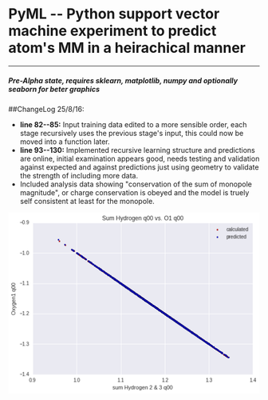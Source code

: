# PyML -- Python support vector machine experiment to predict atom's MM in a heirachical manner
-------

##### Pre-Alpha state, requires sklearn, matplotlib, numpy and optionally seaborn for beter graphics

##ChangeLog 25/8/16:
* **line 82--85:** Input training data edited to a more sensible order, each stage recursively uses the previous stage's input, this could now be moved into a function later.
* **line 93--130:** Implemented recursive learning structure and predictions are online, initial examination appears good, needs testing and validation against expected and against predictions just using geometry to validate the strength of including more data.
* Included analysis data showing "conservation of the sum of monopole magnitude", or charge conservation is obeyed and the model is truely self consistent at least for the monopole.


![Alt text](/Analysis/charge_conservation.png?raw=true "Charge is conserved")
